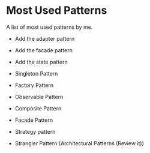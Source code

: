 # Most Used Patterns

A list of most used patterns by me.

- Add the adapter pattern

- Add the facade pattern

- Add the state pattern

- Singleton Pattern

- Factory Pattern

- Observable Pattern

- Composite Pattern

- Facade Pattern

- Strategy pattern

- Strangler Pattern (Architectural Patterns (Review it))